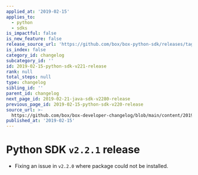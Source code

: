 ```yaml
---
applied_at: '2019-02-15'
applies_to:
  - python
  - sdks
is_impactful: false
is_new_feature: false
release_source_url: 'https://github.com/box/box-python-sdk/releases/tag/v2.2.1'
is_index: false
category_id: changelog
subcategory_id: ''
id: 2019-02-15-python-sdk-v221-release
rank: null
total_steps: null
type: changelog
sibling_id: ''
parent_id: changelog
next_page_id: 2019-02-21-java-sdk-v2280-release
previous_page_id: 2019-02-15-python-sdk-v220-release
source_url: >-
  https://github.com/box/box-developer-changelog/blob/main/content/2019/02-15-python-sdk-v221-release.md
published_at: '2019-02-15'
---
```

# Python SDK `v2.2.1` release

- Fixing an issue in `v2.2.0` where package could not be installed.